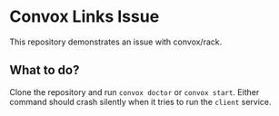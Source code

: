 # Convox Links Issue

This repository demonstrates an issue with convox/rack.

## What to do?

Clone the repository and run `convox doctor` or `convox start`. Either command should crash silently when it tries to run the `client` service.
